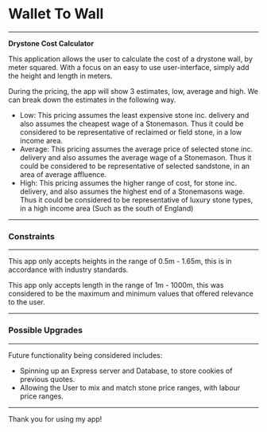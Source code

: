# Wallet To Wall
---

**Drystone Cost Calculator**

This application allows the user to calculate the cost of a drystone wall, by meter squared. With a focus on an easy to use user-interface, simply add the height and length in meters.

During the pricing, the app will show 3 estimates, low, average and high. We can break down the estimates in the following way. 

- Low: This pricing assumes the least expensive stone inc. delivery and also assumes the cheapest wage of a Stonemason. Thus it could be considered to be representative of reclaimed or field stone, in a low income area.
- Average: This pricing assumes the average price of selected stone inc. delivery and also assumes the average wage of a Stonemason. Thus it could be considered to be representative of selected sandstone, in an area of average affluence.
- High: This pricing assumes the higher range of cost, for stone inc. delivery, and also assumes the highest end of a Stonemasons wage. Thus it could be considered to be representative of luxury stone types, in a high income area (Such as the south of England)

---

### Constraints
---

This app only accepts heights in the range of 0.5m - 1.65m, this is in accordance with industry standards.

This app only accepts length in the range of 1m - 1000m, this was considered to be the maximum and minimum values that offered relevance to the user. 

---

### Possible Upgrades
---

Future functionality being considered includes:

- Spinning up an Express server and Database, to store cookies of previous quotes.
- Allowing the User to mix and match stone price ranges, with labour price ranges.

---

Thank you for using my app! 
